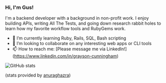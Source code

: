 ### Hi, I'm Gus!

I'm a backend developer with a background in non-profit work. I enjoy building APIs, writing All The Tests, and going down research rabbit holes to learn how my favorite workflow tools and RubyGems work.

- 🌱 I’m currently learning Ruby, Rails, SQL, Bash scripting
- 👯 I’m looking to collaborate on any interesting web apps or CLI tools
- 📫 How to reach me: [Please message me via LinkedIn!] (https://www.linkedin.com/in/grayson-cunningham)

![GitHub stats](https://github-readme-stats.vercel.app/api?username=cunninghamge)

(stats provided by [anuraghazra](https://github.com/anuraghazra/github-readme-stats))

